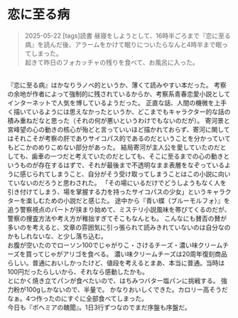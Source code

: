 # 恋に至る病
> 2025-05-22
[tags]読書
昼寝をしようとして、16時半ごろまで『恋に至る病』を読んだ後、アラームをかけて眠りについたらなんと4時半まで眠ってしまった。  
起きて昨日のフォカッチャの残りを食べて、お風呂に入った。  
<br>
『恋に至る病』はかなりラノベ的というか、薄くて読みやすい本だった。  
考察の余地が作者によって強制的に残されているからか、考察系青春恋愛小説としてインターネットで人気を博しているようだった。  
正直な話、人間の機微を上手く描いているようには思えなかったというか、どこまでもキャラクター的な話の積み重ねだなと思った（それの何が悪いというわけでもないのだが）。  
寄河景と宮峰望の心の動きの核心が殆どと言っていいほど描かれておらず、寄河に関してはそれこそが考察の肝でありサイコパス的であるのだということを分かっていてもどこかのめりこめない部分があった。  
結局寄河が主人公を愛していたのだとしても、歯車の一つだと考えていたのだとしても、そこに至るまでの心の動きというものが存在するはずで、それが最後まで不透明なまま表層をなぞっているように感じられてしまうこと、自分がそう受け取ってしまうことはこの小説に向いていないのだろうと思わされた。  
「その場にいるだけでどうしようもなく人を引き付けてしまう、場を掌握する力を持ったサイコパスの少女」というキャラクターを楽しむための小説だと感じた。  
途中から『青い蝶（ブルーモルフォ）』を追う警察視点のパートが挟まり始めて、ミステリ小説風味を帯びてくるのだが、警察の捜査方法や考え方が稚拙すぎてそこもなんとも。  
こんなにも賛否の賛が多いのを考えると、文章の雰囲気に引っ張られて読みきれていないのは自分なのかもしれないな、と少し落ち込む。  
<br>
お腹が空いたのでローソン100でじゃがりこ・さけるチーズ・濃い味クリームチーズを買ってじゃがアリゴを食べる。  
濃い味クリームチーズは20周年復刻商品らしい。普通においしかったけど、値段を考えるとまあ、本当に普通。当時は100円だったらしいから、それなら感動したかも。  
<br>
とにかく焼き立てパンが食べたいので、はちみつバター塩パンに挑戦する。  
強力粉が100gしかないので、半量で。  
かなりおいしくできた。カロリー高そうだなぁ。4つ作ったのにすぐに全部食べてしまった。  
<br>
今日も『ボヘミアの醜聞』。1日3行ずつなのでまだ序盤も序盤だ。
